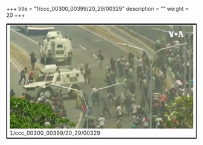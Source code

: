 +++
title = "1/ccc_00300_00399/20_29/00329"
description = ""
weight = 20
+++

<table style="border:2px solid black;max-width:800px;max-height:800px;" 
><tr><td>
<img class="center-fit-jpg"
src="/jpg_/aaa_20190430_NxaOmWaI8sI_00328.jpg">
1/ccc_00300_00399/20_29/00329
</img></td></tr></table>
